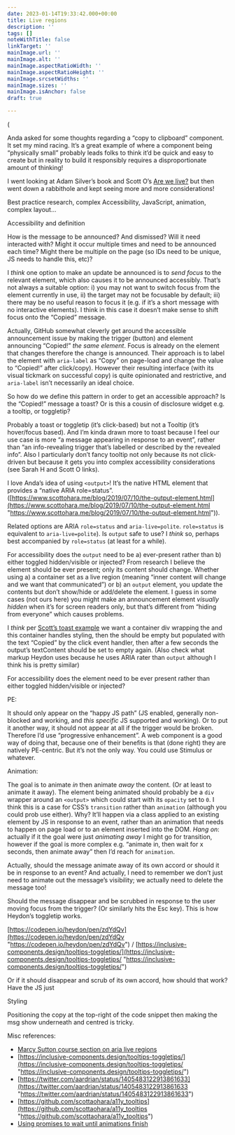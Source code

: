 ```yaml
---
date: 2023-01-14T19:33:42.000+00:00
title: Live regions
description: ''
tags: []
noteWithTitle: false
linkTarget: ''
mainImage.url: ''
mainImage.alt: ''
mainImage.aspectRatioWidth: ''
mainImage.aspectRatioHeight: ''
mainImage.srcsetWidths: ''
mainImage.sizes: ''
mainImage.isAnchor: false
draft: true

---
```

(

Anda asked for some thoughts regarding a “copy to clipboard” component. It set my mind racing. It’s a great example of where a component being “physically small” probably leads folks to think it’d be quick and easy to create but in reality to build it responsibly requires a disproportionate amount of thinking!

I went looking at Adam Silver’s book and Scott O’s [Are we live?](https://www.scottohara.me/blog/2022/02/05/are-we-live.html) but then went down a rabbithole and kept seeing more and more considerations!

Best practice research, complex Accessibility, JavaScript, animation, complex layout…

Accessibility and definition

How is the message to be announced? And dismissed? Will it need interacted with? Might it occur multiple times and need to be announced each time? Might there be multiple on the page (so IDs need to be unique, JS needs to handle this, etc)?

I _think_ one option to make an update be announced is to _send focus_ to the relevant element, which also causes it to be announced accessibly. That’s not always a suitable option: i) you may not want to switch focus from the element currently in use, ii) the target may not be focusable by default; iii) there may be no useful reason to focus it (e.g. if it’s a short message with no interactive elements). I think in this case it doesn’t make sense to shift focus onto the “Copied” message.

Actually, GitHub somewhat cleverly get around the accessible announcement issue by making the trigger (button) and element announcing “Copied!” _the same element_. Focus is already on the element that changes therefore the change is announced. Their approach is to label the element with `aria-label` as “Copy” on page-load and change the value to “Copied!” after click/copy). However their resulting interface (with its visual tickmark on successful copy) is quite opinionated and restrictive, and `aria-label` isn’t necessarily an ideal choice. 

So how do we define this pattern in order to get an accessible approach? Is the “Copied!” message a toast? Or is this a cousin of disclosure widget e.g. a tooltip, or toggletip?

Probably a toast or toggletip (it’s click-based) but not a Tooltip (it’s hover/focus based). And I’m kinda drawn more to toast because I feel our use case is more “a message appearing in response to an event”, rather than “an info-revealing trigger that’s labelled or described by the revealed info”. Also I particularly don’t fancy tooltip not only because its not click-driven but because it gets you into complex accessibility considerations (see Sarah H and Scott O links).

I love Anda’s idea of using `<output>`! It’s the native HTML element that provides a “native ARIA role=status”. ([https://www.scottohara.me/blog/2019/07/10/the-output-element.html](https://www.scottohara.me/blog/2019/07/10/the-output-element.html "https://www.scottohara.me/blog/2019/07/10/the-output-element.html")). 

Related options are ARIA `role=status` and `aria-live=polite`. `role=status` is equivalent to `aria-live=polite`). Is `output` safe to use? I _think_ so, perhaps best accompanied by `role=status` (at least for a while).

For accessibility does the `output` need to be a) ever-present rather than b) either toggled hidden/visible or injected? From research I believe the element should be ever present; only its content should change. Whether using a) a container set as a live region (meaning “inner content will change and we want that communicated”) or b) an `output` element, you update the contents but don’t show/hide or add/delete the element. I guess in some cases (not ours here) you might make an announcement element _visually hidden_ when it’s for screen readers only, but that’s different from “hiding from everyone” which causes problems.

I _think_ per [Scott’s toast example](https://scottaohara.github.io/tests/html-output/toastput-aria.html) we want a container div wrapping the <output> and this container handles styling, then the <output> should be empty but populated with the text “Copied” by the click event handler, then after a few seconds the output’s textContent should be set to empty again. (Also check what markup Heydon uses because he uses ARIA rater than `output` although I think his is pretty similar)

For accessibility does the element need to be ever present rather than either toggled hidden/visible or injected?

PE:

It should only appear on the “happy JS path” (JS enabled, generally non-blocked and working, and _this specific_ JS supported and working). Or to put it another way, it should not appear at all if the trigger would be broken. Therefore I’d use “progressive enhancement”. A web component is a good way of doing that, because one of their benefits is that (done right) they are natively PE-centric. But it’s not the only way. You could use Stimulus or whatever.

Animation:

The goal is to animate _in_ then animate _away_ the content. (Or at least to animate it away). The element being animated should probably be a `div` wrapper around an `<output>` which could start with its `opacity` set to `0`. I think this is a case for CSS’s `transition` rather than `animation` (although you could prob use either). Why? It’ll happen via a class applied to an existing element by JS in response to an event, rather than an animation that needs to happen on page load or to an element inserted into the DOM. _Hang on_: actually if it the goal were just _animating away_ I might go for transition, however if the goal is more complex e.g. “animate in, then wait for x seconds, then animate away” then I’d reach for `animation`.

Actually, should the message animate away of its own accord or should it be in response to an event? And actually, I need to remember we don’t just need to animate out the message’s visibility; we actually need to delete the message too!

Should the message disappear and be scrubbed in response to the user moving focus from the trigger? (Or similarly hits the Esc key). This is how Heydon’s toggletip works.

[https://codepen.io/heydon/pen/zdYdQv](https://codepen.io/heydon/pen/zdYdQv "https://codepen.io/heydon/pen/zdYdQv") / [https://inclusive-components.design/tooltips-toggletips/](https://inclusive-components.design/tooltips-toggletips/ "https://inclusive-components.design/tooltips-toggletips/")

Or if it should disappear and scrub of its own accord, how should that work? Have the JS just 

Styling 

Positioning the copy at the top-right of the code snippet then making the msg show underneath and centred is tricky.

Misc references:

* [Marcy Sutton course section on aria live regions](https://frontendmasters.com/courses/javascript-accessibility/announcements-with-aria-live-regions/)
* [https://inclusive-components.design/tooltips-toggletips/](https://inclusive-components.design/tooltips-toggletips/ "https://inclusive-components.design/tooltips-toggletips/")
* [https://twitter.com/aardrian/status/1405483122913861633](https://twitter.com/aardrian/status/1405483122913861633 "https://twitter.com/aardrian/status/1405483122913861633")
* [https://github.com/scottaohara/a11y_tooltips](https://github.com/scottaohara/a11y_tooltips "https://github.com/scottaohara/a11y_tooltips")
* [Using promises to wait until animations finish](https://web.dev/building-a-toast-component/#putting-all-the-javascript-together)
